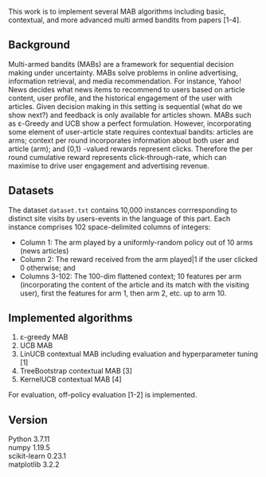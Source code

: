
This work is to implement several MAB algorithms including basic, contextual, and more advanced multi armed bandits from papers [1-4].


## Background

Multi-armed bandits (MABs) are a framework for sequential decision making under uncertainty. MABs solve problems in online advertising, information retrieval, and media recommendation. For instance, Yahoo! News decides what news items to recommend to users based on article content, user profile, and the historical engagement of the user with articles. Given decision making in this setting is sequential (what do we show next?) and feedback is only available for articles shown. MABs such as ɛ-Greedy and UCB show a perfect formulation. However, incorporating some element of user-article state requires contextual bandits: articles are arms; context per round incorporates information about both user and article (arm); and {0,1} -valued rewards represent clicks. Therefore the per round cumulative reward represents click-through-rate, which can maximise to drive user engagement and advertising revenue. 


## Datasets

The dataset `dataset.txt` contains 10,000 instances corrresponding to distinct site visits by users-events in the language of this part. Each instance comprises 102 space-delimited columns of integers:
 - Column 1: The arm played by a uniformly-random policy out of 10 arms (news articles)
 - Column 2: The reward received from the arm played|1 if the user clicked 0 otherwise; and
 - Columns 3-102: The 100-dim flattened context; 10 features per arm (incorporating the content of the article and its match with the visiting user), first the features for arm 1, then arm 2, etc. up to arm 10.


## Implemented algorithms

1. ɛ-greedy MAB
2. UCB MAB
3. LinUCB contextual MAB including evaluation and hyperparameter tuning [1]
4. TreeBootstrap contextual MAB [3]
5. KernelUCB contextual MAB [4]

For evaluation, off-policy evaluation [1-2] is implemented.


## Version 

Python 3.7.11<br>
numpy 1.19.5<br>
scikit-learn 0.23.1<br>
matplotlib 3.2.2<br>


